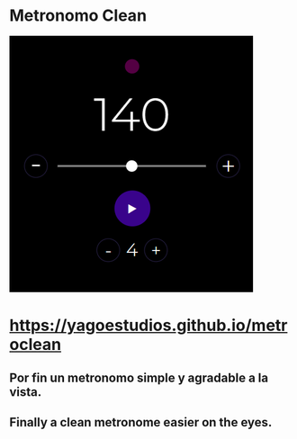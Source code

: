 
# Metronomo Clean
![Logo](met.png)
# https://yagoestudios.github.io/metroclean

## Por fin un metronomo simple y agradable a la vista.
## Finally a clean metronome easier on the eyes.


